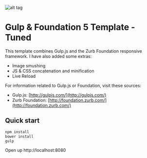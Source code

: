 ![alt tag](http://mattoettinger.com/github/gulp-foundation5-template/github.png)
# Gulp & Foundation 5 Template - Tuned

This template combines Gulp.js and the Zurb Foundation responsive framework. I have also added some extras:

* Image smushing
* JS & CSS concatenation and minification 
* Live Reload

For information related to Gulp.js or Foundation, visit these sources:

* Gulp.js: [http://gulpjs.com/](http://gulpjs.com/)
* Zurb Foundation: [http://foundation.zurb.com/](http://foundation.zurb.com/)

## Quick start

```bash
npm install
bower install
gulp
```
Open up http://localhost:8080
